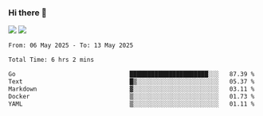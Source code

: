 ### Hi there 👋️

![](https://komarev.com/ghpvc/?username=Loner1024)
![](https://hit.yhype.me/github/profile?account_id=20189164)

<!--START_SECTION:waka-->

```txt
From: 06 May 2025 - To: 13 May 2025

Total Time: 6 hrs 2 mins

Go                                ██████████████████████░░░   87.39 %
Text                              █▒░░░░░░░░░░░░░░░░░░░░░░░   05.37 %
Markdown                          ▓░░░░░░░░░░░░░░░░░░░░░░░░   03.11 %
Docker                            ▒░░░░░░░░░░░░░░░░░░░░░░░░   01.73 %
YAML                              ▒░░░░░░░░░░░░░░░░░░░░░░░░   01.11 %
```

<!--END_SECTION:waka-->




